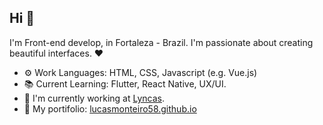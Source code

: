 ## Hi 👋

I'm Front-end develop, in Fortaleza - Brazil. 
I'm passionate about creating beautiful interfaces. ❤

- ⚙️ Work Languages: HTML, CSS, Javascript (e.g. Vue.js)
- 📚 Current Learning: Flutter, React Native, UX/UI.
- 🏢 I'm currently working at [Lyncas](https://lyncas.net/).
- 📁 My portifolio: [lucasmonteiro58.github.io](https://lucasmonteiro58.github.io/)

<!---
lucasmonteiro58/lucasmonteiro58 is a ✨ special ✨ repository because its `README.md` (this file) appears on your GitHub profile.
You can click the Preview link to take a look at your changes.
--->
